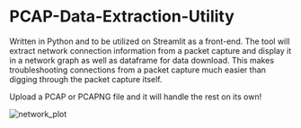# PCAP-Data-Extraction-Utility

Written in Python and to be utilized on Streamlit as a front-end. The tool will extract network connection information from a packet capture and display it in a network graph as well as dataframe for data download. This makes troubleshooting connections from a packet capture much easier than digging through the packet capture itself.

Upload a PCAP or PCAPNG file and it will handle the rest on its own!


![network_plot](https://github.com/user-attachments/assets/ad85d8e0-afd1-4252-827e-802a192fa9df)
